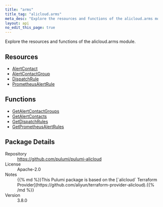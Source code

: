 ```yaml
---
title: "arms"
title_tag: "alicloud.arms"
meta_desc: "Explore the resources and functions of the alicloud.arms module."
layout: api
no_edit_this_page: true
---
```


<!-- WARNING: this file was generated by Pulumi Docs Generator. -->
<!-- Do not edit by hand unless you're certain you know what you are doing! -->

Explore the resources and functions of the alicloud.arms module.

<h2 id="resources">Resources</h2>
<ul class="api">
    <li><a href="alertcontact" title="AlertContact"><span class="symbol resource"></span>AlertContact</a></li>
    <li><a href="alertcontactgroup" title="AlertContactGroup"><span class="symbol resource"></span>AlertContactGroup</a></li>
    <li><a href="dispatchrule" title="DispatchRule"><span class="symbol resource"></span>DispatchRule</a></li>
    <li><a href="prometheusalertrule" title="PrometheusAlertRule"><span class="symbol resource"></span>PrometheusAlertRule</a></li>
</ul>

<h2 id="functions">Functions</h2>
<ul class="api">
    <li><a href="getalertcontactgroups" title="GetAlertContactGroups"><span class="symbol function"></span>GetAlertContactGroups</a></li>
    <li><a href="getalertcontacts" title="GetAlertContacts"><span class="symbol function"></span>GetAlertContacts</a></li>
    <li><a href="getdispatchrules" title="GetDispatchRules"><span class="symbol function"></span>GetDispatchRules</a></li>
    <li><a href="getprometheusalertrules" title="GetPrometheusAlertRules"><span class="symbol function"></span>GetPrometheusAlertRules</a></li>
</ul>

<h2 id="package-details">Package Details</h2>
<dl class="package-details">
	<dt>Repository</dt>
	<dd><a href="https://github.com/pulumi/pulumi-alicloud">https://github.com/pulumi/pulumi-alicloud</a></dd>
	<dt>License</dt>
	<dd>Apache-2.0</dd>
	<dt>Notes</dt>
	<dd>{{% md %}}This Pulumi package is based on the [`alicloud` Terraform Provider](https://github.com/aliyun/terraform-provider-alicloud).{{% /md %}}</dd>
	<dt>Version</dt>
	<dd>3.8.0</dd>
</dl>


